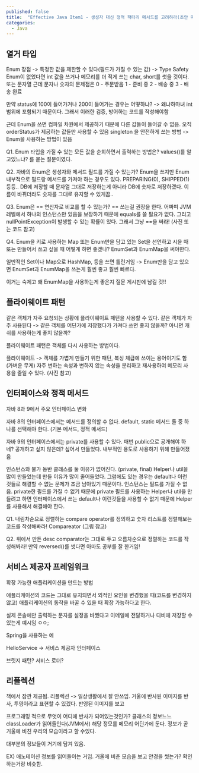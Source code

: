 ```yaml
---
published: false
title:  "Effective Java Item1 - 생성자 대신 정적 팩터리 메서드를 고려하라(초안 미완)"
categories:
  - Java
---
```


## 열거 타입

Enum 장점 -> 특정한 값을 제한할 수 있다(필드가 가질 수 있는 값) -> Type Safety
Enum이 없었다면 int 값을 쓰거나 메모리를 더 적게 쓰는 char, short를 썻을 것이다. 또는 문자열
근데 문자나 숫자의 문제점은 
0 - 주문받음
1 - 준비 중
2 - 배송 중
3 - 배송 완료

만약 status에 100이 들어가거나 200이 들어가는 경우는 어떻하냐? -> 왜냐하마녀 int 범위에 포함되기 때문이다.
그래서 이러한 검증, 방어하는 코드를 작성해야함

근데 Enum을 쓰면 컴파일 차원에서 제공하기 때문에 다른 값들이 들어갈 수 없음. 오직 orderStatus가 제공하는 값들만 사용할 수 있음
singleton 을 안전하게 쓰는 방법 -> Enum을 사용하는 방법이 있음 

Q1. Enum 타입을 가질 수 있는 모든 값을 순회하면서 출력하는 방법은?
values()를 알고있느냐? 를 묻는 질문이였다.

Q2. 자바의 Enum은 생성자와 메서드 필드를 가질 수 있는가?
Enum을 쓰지만 Enum 내부적으로 필드랑 메서드를 가져야 하는 경우도 있다.
PREPARING(0), SHIPPED(1) 등등.. DB에 저장할 때 문자열 그대로 저장하는게 아니라 DB에 숫자로 저장하겠다.
이름이 바뀌더라도 숫자를 그대로 유지할 수 있게끔..

Q3. Enum은 == 연산자로 비교를 할 수 있는가?
== 쓰는걸 권장을 한다. 어짜피 JVM 레벨에서 하나의 인스턴스만 있음을 보장하기 때문에 equals를 쓸 필요가 없다.
그리고 nullPointException이 발생할 수 있는 확률이 있다. 그래서 그냥 ==을 써라!
(사진 또는 코드 참고)

Q4. Enum을 키로 사용하는 Map 또는 Enum만을 담고 있는 Set을 선언하고 시을 때 또는 만들어서 쓰고 싶을 때 어떻게 하면 좋겠나?
EnumSet과 EnumMap을 써야한다.

일반적인 Set이나 Map으로 HashMap, 등을 쓰면 틀린거임 -> Enum만을 담고 있으면 EnumSet과 EnumMap을 쓰는게 훨씬 좋고
훨씬 빠르다.

이거는 숙제고 왜 EnumMap을 사용하는게 좋은지 질문 게시판에 남길 것!!

## 플라이웨이트 패턴

같은 객체가 자주 요청되는 상황에 플라이웨이트 패턴을 사용할 수 있다.
같은 객체가 자주 사용된다 -> 같은 객체를 어딘가에 저장했다가 가져다 쓰면 좋지 않을까? 아니면 캐쉬를 사용하는게 좋지 않을까?

플라이웨이트 패턴은 객체를 다시 사용하는 방법이다.

플라이웨이트 -> 객체를 가볍게 만들기 위한 패턴, 복싱 체급에 쓰이는 용어이기도 함(가벼운 무게)
자주 변하는 속성과 변하지 않는 속성을 분리하고 재사용하여 메모리 사용을 줄일 수 있다.
(사진 참고)

## 인터페이스와 정적 메서드
자바 8과 9에서 주요 인터페이스 변화

자바 8의 인터페이스에서는 메서드를 정의할 수 없다. default, static 메서드 둘 중 하나를 선택해야 한다.
(기본 메서드, 정적 메서드)

자바 9의 인터페이스에서는 private를 사용할 수 있다.
매번 public으로 공개해야 하네? 공개하고 싶지 않은데? 싶어서 만들었다. 내부적인 용도로 사용하기 위해 만들어졌음

인스턴스와 불가 동반 클래스를 둘 이유가 없어진다.
(private, final) Helper나 util을 많이 만들었는데 만들 이유가 많이 줄어들었다. 그럼에도 있는 경우는 
default나 이런 것들로 해결할 수 없는 문제가 조금 남아있기 때문이다. 인스턴스는 필드를 가질 수 없음.
private한 필드를 가질 수 없기 때문에 private 필드를 사용하는 Helper나 util을 만들려고 하면 인터페이스에서 쓰는 default나 이런것들을 사용할 수 없기 때문에 Helper를 사용해서 해결해야 한다.

Q1. 내림차순으로 정렬하는 compare operator를 정의하고 숫자 리스트를 정렬해보는 코드를 작성해봐라!
Compareator
(그림 참고)

Q2. 위에서 만든 desc comparator는 그대로 두고 오름차순으로 정렬하는 코드를 작성해봐라!
만약 reversed()를 썻다면 아마도 공부를 잘 한거임!

## 서비스 제공자 프레임워크

확장 가능한 애플리케이션을 만드는 방법

애플리케이션의 코드는 그대로 유지되면서 외적인 요인을 변경했을 때(코드를 변경하지 않고) 애플리케이션의 동작을 바꿀 수 있을 때
확장 가능하다고 한다.

실제 콘솔에만 출력하는 문자를 설정을 바꿨다고 이메일에 전달하거나 디비에 저장할 수 있는게 예시임 ㅇㅇ;

Spring을 사용하는 예

HelloService -> 서비스 제공자 인터페이스 

브릿지 패턴?
서비스 로더?

## 리플렉션

책에서 잠깐 제공됨. 
리플렉션 -> 일상생활에서 잘 안쓰임. 거울에 반사된 이미지를 반사, 투영이라고 표현할 수 있겠다.
반영된 이미지를 보고 

프로그래밍 적으로 무엇이 어디에 반사가 되어있는것인가?
클래스의 정보느느 classLoader가 읽어들인다(JVM에서) 해당 정모를 메모리 어딘가에 둔다. 정보가 곧 거울에 비친 우리의 모습이라고 할 수있다.

대부분의 정보들이 거기에 담겨 있음.

EX) 애노테이션 정보를 읽어들이는 거임. 거울에 비춘 모습을 보고 안경을 썻는가? 확인하는거랑 비슷함.




